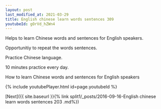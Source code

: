 ```yaml
---
layout: post
last_modified_at: 2021-03-29
title: English chinese learn words sentences 309 
youtubeId: gOrVd_hZWn4
---
```

 
 
Helps to learn Chinese words and sentences for English speakers.

Opportunitiy to repeat the words sentences. 

Practice Chinese language. 
 
10 minutes practice every day. 
 
How to learn Chinese words and sentences for English speakers 
 
{% include youtubePlayer.html id=page.youtubeId %}
 
 
[Next]({{ site.baseurl }}{% link  split1/_posts/2016-09-16-English chinese learn words sentences 203 .md%})
 
